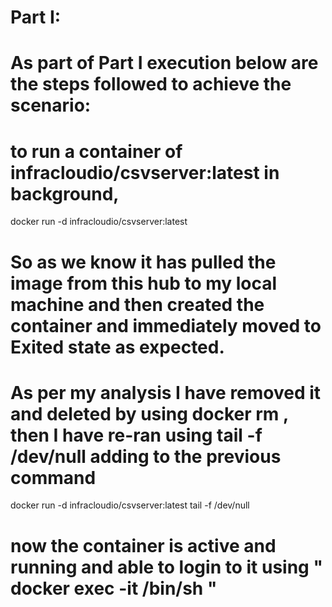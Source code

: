 # Part I:

# As part of Part I execution below are the steps followed to achieve the scenario:

# to run a container of infracloudio/csvserver:latest in background, 

docker run -d infracloudio/csvserver:latest

# So as we know it has pulled the image from this hub to my local machine and then created the container and immediately moved to Exited state as expected.

# As per my analysis I have removed it and deleted by using docker rm <container ID> , then I have re-ran using tail -f /dev/null adding to the previous command

docker run -d infracloudio/csvserver:latest tail -f /dev/null

# now the container is active and running and able to login to it using  " docker exec -it <container-name> /bin/sh "

